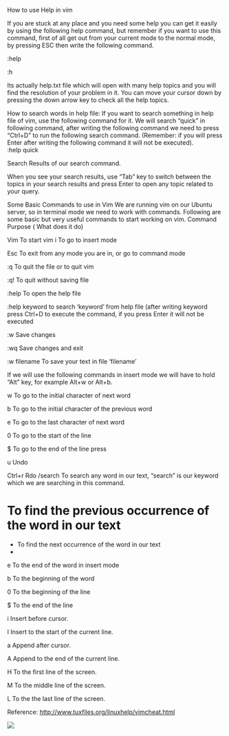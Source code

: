 How to use Help in vim

If you are stuck at any place and you need some help you can get it easily by using the following help command, but remember if you want to use this command, first of all get out from your current mode to the normal mode, by pressing ESC then write the following command.  

:help 

:h

Its actually help.txt file which will open with many help topics and you will find the resolution of your problem in it. You can move your cursor down by pressing the down arrow key to check all the help topics. 

How to search words in help file:
If you want to search something in help file of vim, use the following command for it. We will search “quick” in following command, after writing the following command we need to press “Ctrl+D” to run the following search command. (Remember: if you will press Enter after writing the following command it will not be executed).  
:help quick 

 


Search Results of our search command. 

 

When you see your search results, use “Tab” key to switch between the topics in your search results and press Enter to open any topic related to your query. 
 
Some Basic Commands to use in Vim
We are running vim on our Ubuntu server, so in terminal mode we need to work with commands. Following are some basic but very useful commands to start working on vim. 
Command	Purpose ( What does it do)

Vim	To start vim
i	To go to insert mode

Esc	To exit from any mode you are in, or go to command mode

:q	To quit the file or to quit vim

:q!	To quit without saving file

:help 	To open the help file

:help keyword	to search ‘keyword’ from help file (after writing keyword press Ctrl+D to execute the command, if you press Enter it will not be executed 

:w	Save changes

:wq	Save changes and exit

:w filename	To save your text in file ‘filename’


If we will use the following commands in insert mode we will have to hold “Alt” key, for example Alt+w or Alt+b.

w	To go to the initial character of next word

b	To go to the initial character of the previous word

e	To go to the last character of next word

0	To go to the start of the line

$	To go to the end of the line press 

u	Undo

Ctrl+r	Rdo
/search	To search any word in our text, “search” is our keyword which we are searching in this command.
#	To find the previous occurrence of the word in our text
*	To find the next occurrence of the word in our text
*	
e	To the end of the word in insert mode

b	To the beginning of the word
 
0	To the beginning of the line

$	To the end of the line

i	Insert before cursor.

I	Insert to the start of the current line.

a	Append after cursor.

A	Append to the end of the current line.

H	To the first line of the screen.

M	To the middle line of the screen.

L	To the the last line of the screen.

Reference: http://www.tuxfiles.org/linuxhelp/vimcheat.html

![](https://github.com/mywebclass/mwc_tutorials/blob/master/linux/test.jpg)